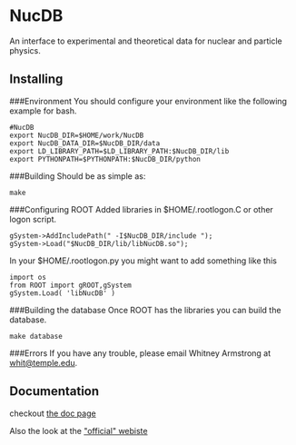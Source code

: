 NucDB
=====

An interface to experimental and theoretical data for nuclear and particle physics.

Installing
------------

###Environment
You should configure your environment like the following example for bash.

    #NucDB
    export NucDB_DIR=$HOME/work/NucDB
    export NucDB_DATA_DIR=$NucDB_DIR/data
    export LD_LIBRARY_PATH=$LD_LIBRARY_PATH:$NucDB_DIR/lib
    export PYTHONPATH=$PYTHONPATH:$NucDB_DIR/python

###Building
Should be as simple as:

    make

###Configuring ROOT
Added libraries in $HOME/.rootlogon.C or other logon script.

    gSystem->AddIncludePath(" -I$NucDB_DIR/include ");
    gSystem->Load("$NucDB_DIR/lib/libNucDB.so");

In your $HOME/.rootlogon.py you might want to add something like this

    import os
    from ROOT import gROOT,gSystem
    gSystem.Load( 'libNucDB' )

###Building the database
Once ROOT has the libraries you can build the database.

    make database

###Errors
If you have any trouble, please email Whitney Armstrong at whit@temple.edu.



Documentation
-------------

checkout [the doc page](http://quarks.temple.edu/~whit/code/nucdb/ "NucDB")

Also the look at the ["official" webiste](http://whit2333.github.com/NucDB "NucDB")

